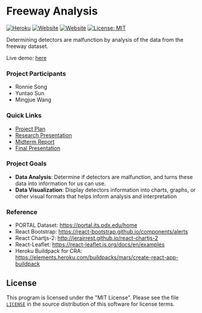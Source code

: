 # Freeway Analysis

[![Heroku](https://img.shields.io/badge/Heroku-deployed-blueviolet)](https://portland-freeway.herokuapp.com/)
[![Website](https://img.shields.io/website?down_color=red&down_message=down&label=frontend&up_color=brightgreen&up_message=up&url=https%3A%2F%2Fportland-freeway.herokuapp.com)](https://portland-freeway.herokuapp.com)
[![Website](https://img.shields.io/website?down_color=red&down_message=down&label=backend&up_color=brightgreen&up_message=up&url=https%3A%2F%2Fportland-freeway-backend.herokuapp.com)](https://portland-freeway-backend.herokuapp.com)
[![License: MIT](https://img.shields.io/badge/License-MIT-yellow.svg)](https://github.com/data-science-pdx/freeway-analysis/blob/master/LICENSE)

Determining detectors are malfunction by analysis of the data from the freeway dataset.

Live demo: [here](https://portland-freeway.herokuapp.com/)

### Project Participants

 - Ronnie Song
 - Yuntao Sun
 - Mingjue Wang

### Quick Links

- [Project Plan](https://github.com/data-science-pdx/freeway-analysis/blob/master/documents/Project%20Plan.pdf)
- [Research Presentation](https://github.com/data-science-pdx/freeway-analysis/blob/master/documents/Data%20Quality%20and%20Processing%20Presentation.pdf)
- [Midterm Report](https://github.com/data-science-pdx/freeway-analysis/blob/master/documents/Midpoint%20Report.pdf)
- [Final Presentation](https://github.com/data-science-pdx/freeway-analysis/blob/master/documents/Freeway%20Data%20Quality%20Final%20Presentation.pdf)

### Project Goals
 - **Data Analysis**: Determine if detectors are malfunction, and turns these data into information for us can use.
 - **Data Visualization**: Display detectors information into charts, graphs, or other visual formats that helps inform analysis and interpretation

### Reference

 - PORTAL Dataset: https://portal.its.pdx.edu/home
 - React Bootstrap: https://react-bootstrap.github.io/components/alerts
 - React Chartjs-2: http://jerairrest.github.io/react-chartjs-2
 - React-Leaflet: https://react-leaflet.js.org/docs/en/examples
 - Heroku Buildpack for CRA: https://elements.heroku.com/buildpacks/mars/create-react-app-buildpack

## License

This program is licensed under the "MIT License". Please see the file [`LICENSE`](https://github.com/data-science-pdx/freeway-analysis/blob/master/LICENSE) in the source distribution of this software for license terms.
